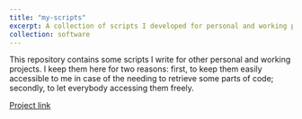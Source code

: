 ```yaml
---
title: "my-scripts"
excerpt: A collection of scripts I developed for personal and working projects.<br/><br/><img src='/images/script.png' width="600">
collection: software
---
```


This repository contains some scripts I write for other personal and working projects. I keep them here for two reasons: first, to keep them easily accessible to me in case of the needing to retrieve some parts of code; secondly, to let everybody accessing them freely.

[Project link](https://github.com/JustWhit3/my-scripts)

